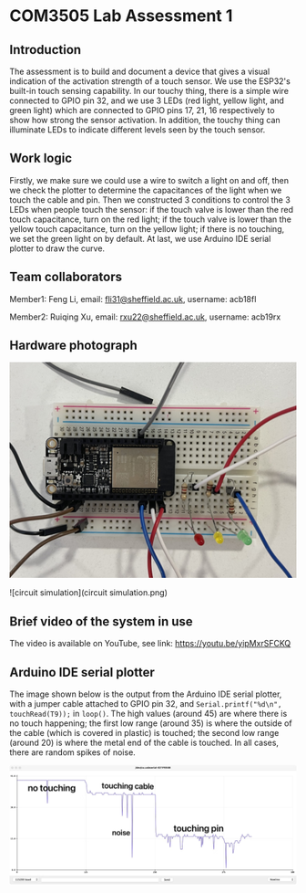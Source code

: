 # COM3505 Lab Assessment 1



## Introduction

The assessment is to build and document a device that gives a visual indication of the activation strength of a touch sensor. We use the ESP32's built-in touch sensing capability. In our touchy thing, there is a simple wire connected to GPIO pin 32, and we use 3 LEDs (red light, yellow light, and green light) which are connected to GPIO pins 17, 21, 16 respectively to show how strong the sensor activation. In addition, the touchy thing can illuminate LEDs to indicate different levels seen by the touch sensor.



## Work logic

Firstly, we make sure we could use a wire to switch a light on and off, then we check the plotter to determine the capacitances of the light when we touch the cable and pin. Then we constructed 3 conditions to control the 3 LEDs when people touch the sensor: if the touch valve is lower than the red touch capacitance, turn on the red light; if the touch valve is lower than the yellow touch capacitance, turn on the yellow light; if there is no touching, we set the green light on by default. At last, we use Arduino IDE serial plotter to draw the curve.



## Team collaborators

Member1: Feng Li, email: fli31@sheffield.ac.uk, username: acb18fl

Member2: Ruiqing Xu, email: rxu22@sheffield.ac.uk, username: acb19rx



## Hardware photograph

![touchything](touchything.jpeg)

![circuit simulation](circuit simulation.png)



## Brief video of the system in use

The video is available on YouTube, see link: https://youtu.be/yipMxrSFCKQ



## Arduino IDE serial plotter

The image shown below is the output from the Arduino IDE serial plotter, with a jumper cable attached to GPIO pin 32, and `Serial.printf("%d\n", touchRead(T9));` in `loop()`. The high values (around 45) are where there is no touch happening; the first low range (around 35) is where the outside of the cable (which is covered in plastic) is touched; the second low range (around 20) is where the metal end of the cable is touched. In all cases, there are random spikes of noise.

![plotter](plotter.jpeg)
